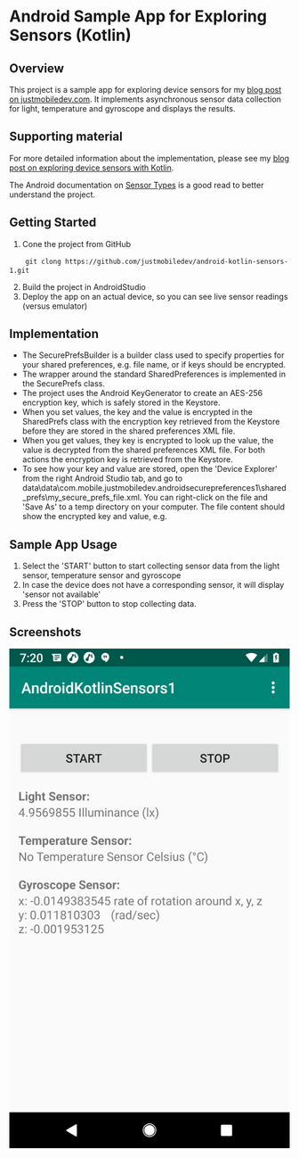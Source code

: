 # Android Sample App for Exploring Sensors (Kotlin)

## Overview
This project is a sample app for exploring device sensors for my [blog post on justmobiledev.com](http://justmobiledev.com/exploring-device-sensors-with-kotlin/).
It implements asynchronous sensor data collection for light, temperature and gyroscope and displays the results.

## Supporting material
For more detailed information about the implementation, please see my [blog post on exploring device sensors with Kotlin](http://justmobiledev.com/exploring-device-sensors-with-kotlin/).

The Android documentation on [Sensor Types](https://source.android.com/devices/sensors/sensor-types) is a good read to better understand the project.

## Getting Started
1. Cone the project from GitHub

```
	git clong https://github.com/justmobiledev/android-kotlin-sensors-1.git
```
2. Build the project in AndroidStudio
3. Deploy the app on an actual device, so you can see live sensor readings (versus emulator)


## Implementation
* The SecurePrefsBuilder is a builder class used to specify properties for your shared preferences, e.g. file name, or if keys should be encrypted.
* The wrapper around the standard SharedPreferences is implemented in the SecurePrefs class.
* The project uses the Android KeyGenerator to create an AES-256 encryption key, which is safely stored in the Keystore.
* When you set values, the key and the value is encrypted in the SharedPrefs class with the encryption key retrieved from the Keystore before they are stored in the shared preferences XML file.
* When you get values, they key is encrypted to look up the value, the value is decrypted from the shared preferences XML file. For both actions the encryption key is retrieved from the Keystore.
* To see how your key and value are stored, open the 'Device Explorer' from the right Android Studio tab, and go to data\data\com.mobile.justmobiledev.androidsecurepreferences1\shared_prefs\my_secure_prefs_file.xml.
You can right-click on the file and 'Save As' to a temp directory on your computer. The file content should show the encrypted key and value, e.g.


## Sample App Usage
1. Select the 'START' button to start collecting sensor data from the light sensor, temperature sensor and gyroscope
2. In case the device does not have a corresponding sensor, it will display 'sensor not available'
3. Press the 'STOP' button to stop collecting data.

## Screenshots
![Kotlin Sensors 1](screenshots/android-kotlin-sensors-1.png?raw=true "Kotlin Sensors 1")
